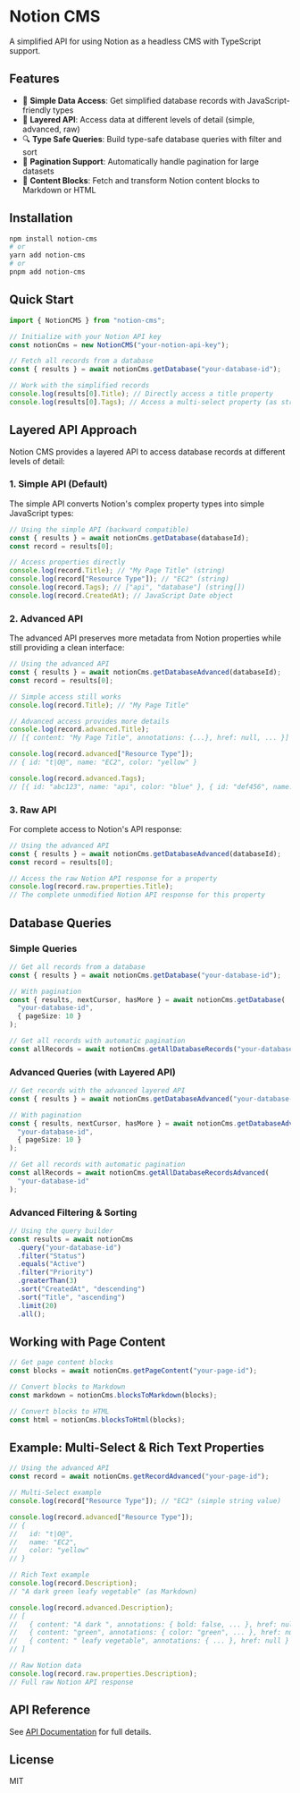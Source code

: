 # Notion CMS

A simplified API for using Notion as a headless CMS with TypeScript support.

## Features

- 🔄 **Simple Data Access**: Get simplified database records with JavaScript-friendly types
- 🧰 **Layered API**: Access data at different levels of detail (simple, advanced, raw)
- 🔍 **Type Safe Queries**: Build type-safe database queries with filter and sort
- 📃 **Pagination Support**: Automatically handle pagination for large datasets
- 📝 **Content Blocks**: Fetch and transform Notion content blocks to Markdown or HTML

## Installation

```bash
npm install notion-cms
# or
yarn add notion-cms
# or
pnpm add notion-cms
```

## Quick Start

```typescript
import { NotionCMS } from "notion-cms";

// Initialize with your Notion API key
const notionCms = new NotionCMS("your-notion-api-key");

// Fetch all records from a database
const { results } = await notionCms.getDatabase("your-database-id");

// Work with the simplified records
console.log(results[0].Title); // Directly access a title property
console.log(results[0].Tags); // Access a multi-select property (as string[])
```

## Layered API Approach

Notion CMS provides a layered API to access database records at different levels of detail:

### 1. Simple API (Default)

The simple API converts Notion's complex property types into simple JavaScript types:

```typescript
// Using the simple API (backward compatible)
const { results } = await notionCms.getDatabase(databaseId);
const record = results[0];

// Access properties directly
console.log(record.Title); // "My Page Title" (string)
console.log(record["Resource Type"]); // "EC2" (string)
console.log(record.Tags); // ["api", "database"] (string[])
console.log(record.CreatedAt); // JavaScript Date object
```

### 2. Advanced API

The advanced API preserves more metadata from Notion properties while still providing a clean interface:

```typescript
// Using the advanced API
const { results } = await notionCms.getDatabaseAdvanced(databaseId);
const record = results[0];

// Simple access still works
console.log(record.Title); // "My Page Title"

// Advanced access provides more details
console.log(record.advanced.Title);
// [{ content: "My Page Title", annotations: {...}, href: null, ... }]

console.log(record.advanced["Resource Type"]);
// { id: "t|O@", name: "EC2", color: "yellow" }

console.log(record.advanced.Tags);
// [{ id: "abc123", name: "api", color: "blue" }, { id: "def456", name: "database", color: "green" }]
```

### 3. Raw API

For complete access to Notion's API response:

```typescript
// Using the advanced API
const { results } = await notionCms.getDatabaseAdvanced(databaseId);
const record = results[0];

// Access the raw Notion API response for a property
console.log(record.raw.properties.Title);
// The complete unmodified Notion API response for this property
```

## Database Queries

### Simple Queries

```typescript
// Get all records from a database
const { results } = await notionCms.getDatabase("your-database-id");

// With pagination
const { results, nextCursor, hasMore } = await notionCms.getDatabase(
  "your-database-id",
  { pageSize: 10 }
);

// Get all records with automatic pagination
const allRecords = await notionCms.getAllDatabaseRecords("your-database-id");
```

### Advanced Queries (with Layered API)

```typescript
// Get records with the advanced layered API
const { results } = await notionCms.getDatabaseAdvanced("your-database-id");

// With pagination
const { results, nextCursor, hasMore } = await notionCms.getDatabaseAdvanced(
  "your-database-id",
  { pageSize: 10 }
);

// Get all records with automatic pagination
const allRecords = await notionCms.getAllDatabaseRecordsAdvanced(
  "your-database-id"
);
```

### Advanced Filtering & Sorting

```typescript
// Using the query builder
const results = await notionCms
  .query("your-database-id")
  .filter("Status")
  .equals("Active")
  .filter("Priority")
  .greaterThan(3)
  .sort("CreatedAt", "descending")
  .sort("Title", "ascending")
  .limit(20)
  .all();
```

## Working with Page Content

```typescript
// Get page content blocks
const blocks = await notionCms.getPageContent("your-page-id");

// Convert blocks to Markdown
const markdown = notionCms.blocksToMarkdown(blocks);

// Convert blocks to HTML
const html = notionCms.blocksToHtml(blocks);
```

## Example: Multi-Select & Rich Text Properties

```typescript
// Using the advanced API
const record = await notionCms.getRecordAdvanced("your-page-id");

// Multi-Select example
console.log(record["Resource Type"]); // "EC2" (simple string value)

console.log(record.advanced["Resource Type"]);
// {
//   id: "t|O@",
//   name: "EC2",
//   color: "yellow"
// }

// Rich Text example
console.log(record.Description);
// "A dark green leafy vegetable" (as Markdown)

console.log(record.advanced.Description);
// [
//   { content: "A dark ", annotations: { bold: false, ... }, href: null },
//   { content: "green", annotations: { color: "green", ... }, href: null },
//   { content: " leafy vegetable", annotations: { ... }, href: null }
// ]

// Raw Notion data
console.log(record.raw.properties.Description);
// Full raw Notion API response
```

## API Reference

See [API Documentation](docs/api.md) for full details.

## License

MIT
